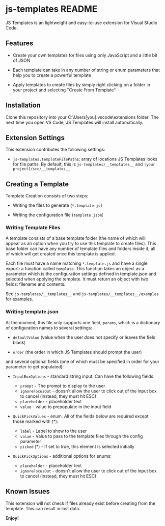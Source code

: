 # js-templates README

JS Templates is an lightweight and easy-to-use extension for Visual Studio Code.

## Features

- Create your own templates for files using only JavaScript and a little bit of JSON

- Each template can take in any number of string or enum parameters that help you to create a powerful template

- Apply templates to create files by simply right clicking on a folder in your project and selecting "Create From Template"

## Installation

Clone this repository into your C:\Users\[you]\.vscode\extensions folder. The next time you open VS Code, JS Templates will install automatically.

## Extension Settings

This extension contributes the following settings:

- `js-templates.templateFilePaths`: array of locations JS Templates looks for file paths. By default, this is `js-templates/__templates__` and `[your project]/src/__templates__`

## Creating a Template

Template Creation consists of two steps:

- Writing the files to generate (`*.template.js`)

- Writing the configuration file (`template.json`)

### Writing Template Files

A template consists of a base template folder (the name of which will appear as an option when you try to use this template to create files). This base folder can have any number of template files and folders inside it, all of which will get created once this template is applied.

Each file must have a name matching `*.template.js` and have a single export: a function called `template`. This function takes an object as a parameter which is the configuration settings defined in template.json and selected when applying the template. It must return an object with two fields: filename and contents.

See `js-templates/__templates__` and `js-templates/__templates__/examples` for examples.

### Writing template.json

At the moment, this file only supports one field, `params`, which is a dictionary of configuration names to several settings:

- `defaultValue` (value when the user does not specify or leaves the field blank)

- `order` (the order in which JS Templates should prompt the user)

and several optional fields (one of which must be specified in order for your parameter to get populated):

- `InputBoxOptions` - standard string input. Can have the following fields:

  - `prompt` - The prompt to display to the user
  - `ignoreFocusOut` - doesn't allow the user to click out of the input box to cancel (instead, they must hit ESC)
  - `placeholder` - placeholder text
  - `value` - value to prepopulate in the input field

- `QuickPickValues` - enum. All of the fields below are required except those marked with (\*):

  - `label` - Label to show to the user
  - `value` - Value to pass to the template files through the config parameter
  - `picked` (\*) - If set to true, this element is selected initially

- `QuickPickOptions` - additional options for enums:

  - `placeholder` - placeholder text
  - `ignoreFocusOut` - doesn't allow the user to click out of the input box to cancel (instead, they must hit ESC)

## Known Issues

This extension will not check if files already exist before creating from the template. This can result in lost data.

**Enjoy!**
